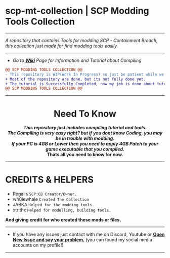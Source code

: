
# scp-mt-collection | SCP Modding Tools Collection
***
_A repository that contains Tools for modding SCP - Containment Breach, this collection just made for find modding tools easily._
***

* *Go to **[Wiki](https://github.com/WH0LEWHALE/scp-mt-collection/wiki/Tutorial)** Page for Information and Tutorial about Compiling*

```diff
@@ SCP MODDING TOOLS COLLECTION @@
- This repository is WIP(Work In Progress) so just be patient while we making this repository more good.
+ Most of the repository are done, but its not fully done yet.
+ The tutorial is Successfully Completed, now my job is done about tutorial.
@@ SCP MODDING TOOLS COLLECTION @@
```
***

# <div align="center">Need To Know
  ___<div align="center">This repository just includes compiling tutorial and tools.</div>___
  ___<div align="center">The Compiling is very easy right? but if you dont know Coding, you may be in trouble with modding.</div>___
 ___<div align="center">If your PC is 4GB or Lower then you need to apply 4GB Patch to your game executable that you compiled.</div>___
__<div align="center">Thats all you need to know for now.</div>__
***

# CREDITS & HELPERS
 *  Regalis `SCP:CB Creator/Owner.`
*   wh0lewhale `Created The Collection`
*   JABKA `Helped for the modding tools.`
*   xtrithx `Helped for modelling, building tools.`

**And giving credit for who created these mods or files.**

***
- If you have any issues just contact with me on Discord, Youtube or **[Open New Issue and say your problem.](https://github.com/WH0LEWHALE/scp-mt-collection/issues)**  (you can found my social media accounts on my profile!)
***
